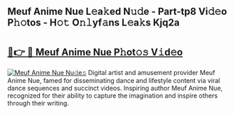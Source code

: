 ## Meuf Anime Nue L𝚎a𝚔ed N𝚞𝚍e - Part-tp8 Vi𝚍𝚎o P𝚑𝚘tos - H𝚘𝚝 O𝚗𝚕yf𝚊ns L𝚎a𝚔s Kjq2a

# <h2><a href="http://kf3dip.oniu.top/?m=Meuf+Anime+Nue">🔗👉 🔴 Meuf Anime Nue P𝚑ot𝚘𝚜 V𝚒d𝚎o</a></h2>

[![Meuf Anime Nue Nu𝚍e𝚜](https://i.imgur.com/0qMVB7G.gif)](http://kf3dip.oniu.top/?m=Meuf+Anime+Nue)
Digital artist and amusement provider Meuf Anime Nue, famed for disseminating dance and lifestyle content via viral dance sequences and succinct videos. Inspiring author Meuf Anime Nue, recognized for their ability to capture the imagination and inspire others through their writing.  
